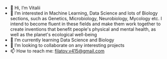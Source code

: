- 👋 Hi, I’m Vitalii
- 👀 I’m interested in Machine Learning, Data Science and lots of Biology sections, such as Genetics, Microbiology, Neurobiology, Mycology etc. I intend to become fluent in these fields and make them work together to create inventions that benefit people's physical and mental health, as well as the planet's ecological well-being
- 🌱 I’m currently learning Data Science and Biology
- 💞️ I’m looking to collaborate on any interesting projects
- 📫 How to reach me: filatov.v415@gmail.com

